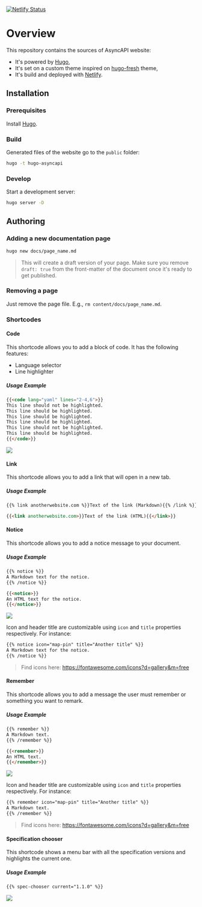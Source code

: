 [![Netlify Status](https://api.netlify.com/api/v1/badges/b2137407-b765-46c4-95b5-a72d9b1592ab/deploy-status)](https://app.netlify.com/sites/asyncapi-website/deploys)

# Overview

This repository contains the sources of AsyncAPI website:
- It's powered by [Hugo](https://gohugo.io), 
- It's set on a custom theme inspired on [hugo-fresh](https://themes.gohugo.io/hugo-fresh/) theme,
- It's build and deployed with [Netlify](https://www.netlify.com/).

## Installation

### Prerequisites

Install [Hugo](https://gohugo.io/getting-started/installing/).

### Build

Generated files of the website go to the `public` folder:

```bash
hugo -t hugo-asyncapi
```

### Develop

Start a development server:

```bash
hugo server -D
```

## Authoring

### Adding a new documentation page

```bash
hugo new docs/page_name.md
```

> This will create a draft version of your page. Make sure you remove `draft: true` from the front-matter of the document once it's ready to get published.

### Removing a page

Just remove the page file. E.g., `rm content/docs/page_name.md`.

### Shortcodes

#### Code

This shortcode allows you to add a block of code. It has the following features:

* Language selector
* Line highlighter

##### Usage Example

```md
{{<code lang="yaml" lines="2-4,6">}}
This line should not be highlighted.
This line should be highlighted.
This line should be highlighted.
This line should be highlighted.
This line should not be highlighted.
This line should be highlighted.
{{</code>}}
```

![](./images/code.png)

#### Link

This shortcode allows you to add a link that will open in a new tab.

##### Usage Example

```md
{{% link anotherwebsite.com %}}Text of the link (Markdown){{% /link %}}
```

```html
{{<link anotherwebsite.com>}}Text of the link (HTML){{</link>}}
```

#### Notice

This shortcode allows you to add a notice message to your document.

##### Usage Example

```md
{{% notice %}}
A Markdown text for the notice.
{{% /notice %}}
```

```html
{{<notice>}}
An HTML text for the notice.
{{</notice>}}
```

![](./images/notice.png)

Icon and header title are customizable using `icon` and `title` properties respectively. For instance:

```md
{{% notice icon="map-pin" title="Another title" %}}
A Markdown text for the notice.
{{% /notice %}}
```

> Find icons here: https://fontawesome.com/icons?d=gallery&m=free

#### Remember

This shortcode allows you to add a message the user must remember or something you want to remark.

##### Usage Example

```md
{{% remember %}}
A Markdown text.
{{% /remember %}}
```

```html
{{<remember>}}
An HTML text.
{{</remember>}}
```

![](./images/remember.png)

Icon and header title are customizable using `icon` and `title` properties respectively. For instance:

```md
{{% remember icon="map-pin" title="Another title" %}}
A Markdown text.
{{% /remember %}}
```

> Find icons here: https://fontawesome.com/icons?d=gallery&m=free

#### Specification chooser

This shortcode shows a menu bar with all the specification versions and highlights the current one.

##### Usage Example

```md
{{% spec-chooser current="1.1.0" %}}
```

![](./images/spec-chooser.png)
